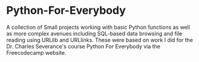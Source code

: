 # Python-For-Everybody
A collection of  Small projects working with basic Python functions as well as more complex avenues including SQL-based data browsing and file reading using URLlib and URLlinks. These were based on work I did for the Dr. Charles Severance's course Python For Everybody via the Freecodecamp website.
